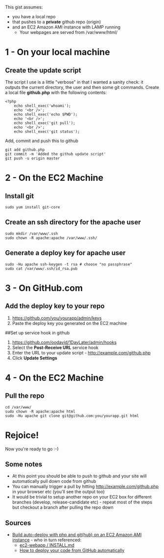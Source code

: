 This gist assumes:

 * you have a local repo
 * that pushes to a **private** github repo (origin)
 * and an EC2 Amazon AMI instance with LAMP running
   * Your webpages are served from /var/www/html/

# 1 - On your local machine

## Create the update script

The script I use is a little "verbose" in that I wanted a sanity check: it outputs the current directory, the user and then some git commands. Create a local file **github.php** with the following contents:

    <?php
        echo shell_exec('whoami');
        echo '<br />';
        echo shell_exec('echo $PWD');
        echo '<br />';
        echo shell_exec('git pull');
        echo '<br />';
        echo shell_exec('git status');

Add, commit and push this to github

    git add github.php
    git commit -m 'Added the github update script'
    git push -u origin master

# 2 - On the EC2 Machine

## Install git

    sudo yum install git-core

## Create an ssh directory for the apache user

    sudo mkdir /var/www/.ssh
    sudo chown -R apache:apache /var/www/.ssh/

## Generate a deploy key for apache user

    sudo -Hu apache ssh-keygen -t rsa # choose "no passphrase"
    sudo cat /var/www/.ssh/id_rsa.pub

# 3 - On GitHub.com

## Add the deploy key to your repo

1. https://github.com/you/yourapp/admin/keys
1. Paste the deploy key you generated on the EC2 machine

##Set up service hook in github

1. https://github.com/oodavid/1DayLater/admin/hooks
1. Select the **Post-Receive URL** service hook
1. Enter the URL to your update script - http://example.com/github.php
1. Click **Update Settings**

# 4 - On the EC2 Machine

## Pull the repo

    cd /var/www/
    sudo chown -R apache:apache html
    sudo -Hu apache git clone git@github.com:you/yourapp.git html

# Rejoice!

Now you're ready to go :-)

## Some notes

 * At this point you should be able to push to github and your site will automatically pull down code from github
 * You can manually trigger a pull by hitting http://example.com/github.php in your browser etc (you'll see the output too)
 * It would be trivial to setup another repo on your EC2 box for different branches (develop, release-candidate etc) - repeat most of the steps but checkout a branch after pulling the repo down

## Sources
 * [Build auto-deploy with php and git(hub) on an EC2 Amazon AMI instance](https://gist.github.com/1105010) - who in turn referenced:
   * [ec2-webapp / INSTALL.md](https://github.com/rsms/ec2-webapp/blob/master/INSTALL.md#readme)
   * [How to deploy your code from GitHub automatically](http://writing.markchristian.org/how-to-deploy-your-code-from-github-automatic)

